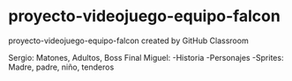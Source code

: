 # proyecto-videojuego-equipo-falcon
proyecto-videojuego-equipo-falcon created by GitHub Classroom


Sergio: Matones, Adultos, Boss Final
Miguel: 
  -Historia 
  -Personajes 
  -Sprites: Madre, padre, niño, tenderos 
